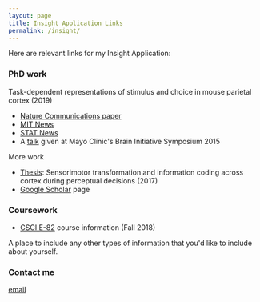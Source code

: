 ```yaml
---
layout: page
title: Insight Application Links
permalink: /insight/
---
```


Here are relevant links for my Insight Application:

### PhD work
Task-dependent representations of stimulus and choice in mouse parietal cortex (2019)
+ [Nature Communications paper](https://www.nature.com/articles/s41467-018-05012-y)
+ [MIT News](http://news.mit.edu/2018/mit-study-shows-where-brain-transforms-seeing-into-doing-0703)
+ [STAT News](https://www.statnews.com/2018/07/31/brain-vision-action-mice-mit/)
+ A [talk](https://www.youtube.com/watch?v=Zuu677lJB40) given at Mayo Clinic's Brain Initiative Symposium 2015

More work
+ [Thesis](https://dspace.mit.edu/handle/1721.1/113919): Sensorimotor transformation and information coding across cortex during perceptual decisions (2017)
+ [Google Scholar](https://scholar.google.com/citations?user=EbU5JB4AAAAJ&hl=en) page

### Coursework
+ [CSCI E-82](https://canvas.harvard.edu/courses/52820) course information (Fall 2018)

A place to include any other types of information that you'd like to include about yourself.

### Contact me

[email](mailto:gerald.pho@gmail.com)
